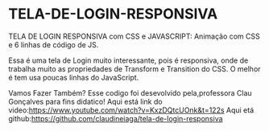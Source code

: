 # TELA-DE-LOGIN-RESPONSIVA
TELA DE LOGIN RESPONSIVA com CSS e JAVASCRIPT: Animação com CSS e 6 linhas de código de JS.

Essa é uma tela de Login muito interessante, pois é responsiva, onde de trabalha muito as propriedades de Transform e Transition do CSS. 
O melhor é tem usa poucas linhas do JavaScript.

Vamos Fazer Também?
Esse codigo foi desevolvido pela,professora Clau Gonçalves para fins didatico!
Aqui está link do video:https://www.youtube.com/watch?v=KxzDQtcUOnk&t=122s
Aqui etá github:https://github.com/claudineiaga/tela-de-login-responsiva
